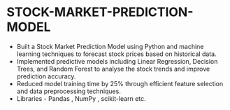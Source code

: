 # STOCK-MARKET-PREDICTION-MODEL

-	Built a Stock Market Prediction Model using Python and machine learning techniques to forecast stock prices based on historical data.
-	Implemented predictive models including Linear Regression, Decision Trees, and Random Forest to analyse the stock trends and improve prediction accuracy.
-	Reduced model training time by 25% through efficient feature selection and data preprocessing techniques.
-	Libraries - Pandas , NumPy , scikit-learn etc.
